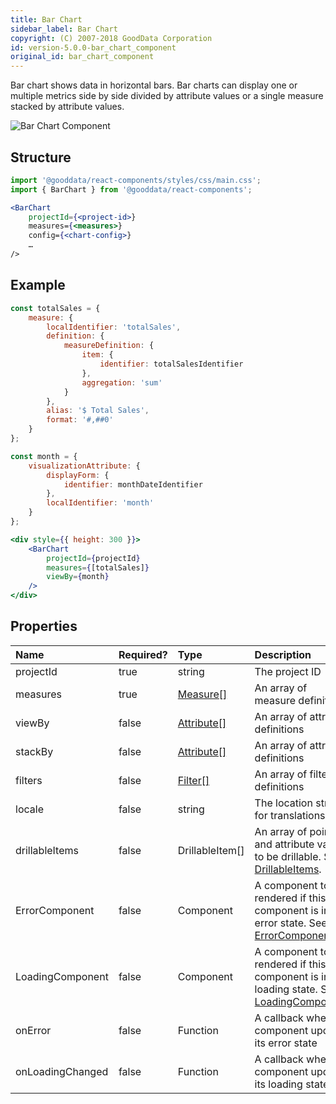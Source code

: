 ```yaml
---
title: Bar Chart
sidebar_label: Bar Chart
copyright: (C) 2007-2018 GoodData Corporation
id: version-5.0.0-bar_chart_component
original_id: bar_chart_component
---
```


Bar chart shows data in horizontal bars. Bar charts can display one or multiple metrics side by side divided by attribute values or a single measure stacked by attribute values.

![Bar Chart Component](assets/bar_chart.png "Bar Chart Component")

## Structure

```jsx
import '@gooddata/react-components/styles/css/main.css';
import { BarChart } from '@gooddata/react-components';

<BarChart
    projectId={<project-id>}
    measures={<measures>}
    config={<chart-config>}
    …
/>
```

## Example

```jsx
const totalSales = {
    measure: {
        localIdentifier: 'totalSales',
        definition: {
            measureDefinition: {
                item: {
                    identifier: totalSalesIdentifier
                },
                aggregation: 'sum'
            }
        },
        alias: '$ Total Sales',
        format: '#,##0'
    }
};

const month = {
    visualizationAttribute: {
        displayForm: {
            identifier: monthDateIdentifier
        },
        localIdentifier: 'month'
    }
};

<div style={{ height: 300 }}>
    <BarChart
        projectId={projectId}
        measures={[totalSales]}
        viewBy={month}
    />
</div>
```

## Properties

| Name | Required? | Type | Description |
| :--- | :--- | :--- | :--- |
| projectId | true | string | The project ID |
| measures | true | [Measure[]](50_custom__execution.md#measure) | An array of measure definitions |
| viewBy | false | [Attribute[]](50_custom__execution.md#attribute) | An array of attribute definitions |
| stackBy | false | [Attribute[]](50_custom__execution.md#attribute) | An array of attribute definitions |
| filters | false | [Filter[]](30_tips__filter_visual_components.md) | An array of filter definitions |
| locale | false | string | The location string for translations |
| drillableItems | false | DrillableItem[] | An array of points and attribute values to be drillable. See [DrillableItems](15_props__drillable_item.md).|
| ErrorComponent | false | Component | A component to be rendered if this component is in error state. See [ErrorComponent](15_props__error_component.md).|
| LoadingComponent | false | Component | A component to be rendered if this component is in loading state. See [LoadingComponent](15_props__loading_component.md).|
| onError | false | Function | A callback when component updates its error state |
| onLoadingChanged | false | Function | A callback when component updates its loading state |

<!-- These internals are intentionally undocumented
| afterRender | false | Function | A callback after component is rendered |
| dataSource | false | DataSource class | A class that is used to resolve AFM |
| environment | false | string | An Internal property that changes behaviour in Analytical Designer and KPI Dashboards |
| height | false | number | Height of the component in pixels |
| pushData | false | Function | A callback after AFM is resolved |
-->
